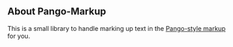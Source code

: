 ## About Pango-Markup
This is a small library to handle marking up text in the [Pango-style markup](https://developer.gnome.org/pango/stable/PangoMarkupFormat.html) for you.
